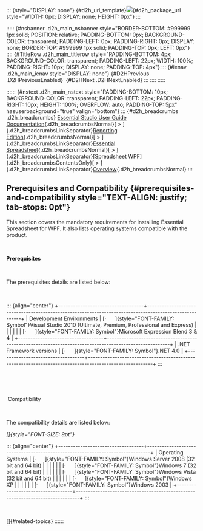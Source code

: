 ::: {style="DISPLAY: none"}
[](ms-xhelp:///?Id=d2h_url_template){#d2h_url_template}![](!package_url!){#d2h_package_url style="WIDTH: 0px; DISPLAY: none; HEIGHT: 0px"}
:::

::::: {#nsbanner .d2h_main_nsbanner style="BORDER-BOTTOM: #999999 1px solid; POSITION: relative; PADDING-BOTTOM: 0px; BACKGROUND-COLOR: transparent; PADDING-LEFT: 0px; PADDING-RIGHT: 0px; DISPLAY: none; BORDER-TOP: #999999 1px solid; PADDING-TOP: 0px; LEFT: 0px"}
:::: {#TitleRow .d2h_main_titlerow style="PADDING-BOTTOM: 4px; BACKGROUND-COLOR: transparent; PADDING-LEFT: 22px; WIDTH: 100%; PADDING-RIGHT: 10px; DISPLAY: none; PADDING-TOP: 4px"}
::: {#ienav .d2h_main_ienav style="DISPLAY: none"}
[](ms-xhelp:///?Id=86e7632a-9ae5-44e8-a0b1-9a73ac96f2fe){#D2HPrevious .D2HPreviousEnabled}  [](ms-xhelp:///?Id=9ae6954d-2c12-4cff-88c0-2ae4f4e40326){#D2HNext .D2HNextEnabled}
:::
::::
:::::

:::::: {#nstext .d2h_main_nstext style="PADDING-BOTTOM: 10px; BACKGROUND-COLOR: transparent; PADDING-LEFT: 22px; PADDING-RIGHT: 10px; HEIGHT: 100%; OVERFLOW: auto; PADDING-TOP: 5px" hasuserbackground="true" valign="bottom"}
::: {#d2h_breadcrumbs .d2h_breadcrumbs}
[Essential Studio User Guide Documentation](ms-xhelp:///?Id=12457748-09e3-4d74-a240-8e049cedf030){.d2h_breadcrumbsNormal}[ \> ]{.d2h_breadcrumbsLinkSeparator}[Reporting Edition](ms-xhelp:///?Id=027aa5b6-6676-4f93-ad23-c20e8c45792e){.d2h_breadcrumbsNormal}[ \> ]{.d2h_breadcrumbsLinkSeparator}[Essential Spreadsheet](ms-xhelp:///?Id=25812fa4-b4ea-4485-bbfb-30849a783142){.d2h_breadcrumbsNormal}[ \> ]{.d2h_breadcrumbsLinkSeparator}[Spreadsheet WPF]{.d2h_breadcrumbsContentsOnly}[ \> ]{.d2h_breadcrumbsLinkSeparator}[Overview](ms-xhelp:///?Id=965b97e3-170d-4c8f-887d-1f675cd0bdcf){.d2h_breadcrumbsNormal}
:::

## Prerequisites and Compatibility {#prerequisites-and-compatibility style="TEXT-ALIGN: justify; tab-stops: 0pt"}

This section covers the mandatory requirements for installing Essential Spreadsheet for WPF. It also lists operating systems compatible with the product.

 

**Prerequisites**

 

The prerequisites details are listed below:

 

::: {align="center"}
+-----------------------------------+--------------------------------------------------------------------------------------------------------+
| Development Environments          | [·      ]{style="FONT-FAMILY: Symbol"}Visual Studio 2010 (Ultimate, Premium, Professional and Express) |
|                                   |                                                                                                        |
|                                   | [·      ]{style="FONT-FAMILY: Symbol"}Microsoft Expression Blend 3 & 4                                 |
+-----------------------------------+--------------------------------------------------------------------------------------------------------+
| .NET Framework versions           | [·      ]{style="FONT-FAMILY: Symbol"}.NET 4.0                                                         |
+-----------------------------------+--------------------------------------------------------------------------------------------------------+
:::

 

 

 Compatibility

 

The compatibility details are listed below:

*[]{style="FONT-SIZE: 9pt"}* 

::: {align="center"}
+-----------------------------------+-------------------------------------------------------------------------------+
| Operating Systems                 | [·      ]{style="FONT-FAMILY: Symbol"}Windows Server 2008 (32 bit and 64 bit) |
|                                   |                                                                               |
|                                   | [·      ]{style="FONT-FAMILY: Symbol"}Windows 7 (32 bit and 64 bit)           |
|                                   |                                                                               |
|                                   | [·      ]{style="FONT-FAMILY: Symbol"}Windows Vista (32 bit and 64 bit)       |
|                                   |                                                                               |
|                                   | [·      ]{style="FONT-FAMILY: Symbol"}Windows XP                              |
|                                   |                                                                               |
|                                   | [·      ]{style="FONT-FAMILY: Symbol"}Windows 2003                            |
+-----------------------------------+-------------------------------------------------------------------------------+
:::

 

[]{#related-topics}
::::::
